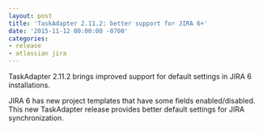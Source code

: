 ```yaml
---
layout: post
title: 'TaskAdapter 2.11.2: better support for JIRA 6+'
date: '2015-11-12 00:00:00 -0700'
categories:
- release
- atlassian jira
---
```


TaskAdapter 2.11.2 brings improved support for default settings in JIRA 6 installations.

JIRA 6 has new project templates that have some fields enabled/disabled.
This new TaskAdapter release provides better default settings for JIRA synchronization.

